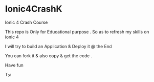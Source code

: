 # Ionic4CrashK
Ionic 4 Crash Course

This repo is Only for Educational purpose .
So as to refresh my skills on ionic 4

I will try to build an Application & Deploy it @ the End

You can  fork it  & also copy & get the code .

Have fun 

T;a